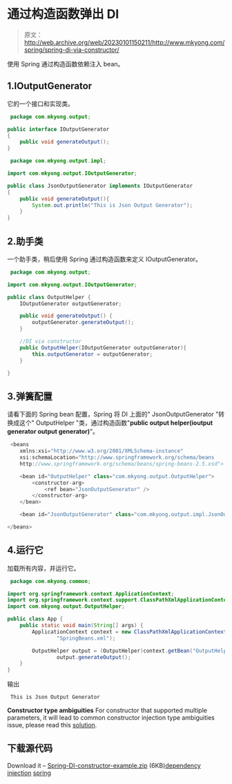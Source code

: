 # 通过构造函数弹出 DI

> 原文：<http://web.archive.org/web/20230101150211/http://www.mkyong.com/spring/spring-di-via-constructor/>

使用 Spring 通过构造函数依赖注入 bean。

## 1.IOutputGenerator

它的一个接口和实现类。

```java
 package com.mkyong.output;

public interface IOutputGenerator
{
	public void generateOutput();
} 
```

```java
 package com.mkyong.output.impl;

import com.mkyong.output.IOutputGenerator;

public class JsonOutputGenerator implements IOutputGenerator
{
	public void generateOutput(){
		System.out.println("This is Json Output Generator");
	}
} 
```

 ## 2.助手类

一个助手类，稍后使用 Spring 通过构造函数来定义 IOutputGenerator。

```java
 package com.mkyong.output;

import com.mkyong.output.IOutputGenerator;

public class OutputHelper {
	IOutputGenerator outputGenerator;

	public void generateOutput() {
		outputGenerator.generateOutput();
	}

	//DI via constructor
	public OutputHelper(IOutputGenerator outputGenerator){
		this.outputGenerator = outputGenerator;
	}

} 
```

 ## 3.弹簧配置

请看下面的 Spring bean 配置，Spring 将 DI 上面的" JsonOutputGenerator "转换成这个" OutputHelper "类，通过构造函数"**public output helper(ioutput generator output generator)**"。

```java
 <beans 
	xmlns:xsi="http://www.w3.org/2001/XMLSchema-instance"
	xsi:schemaLocation="http://www.springframework.org/schema/beans
	http://www.springframework.org/schema/beans/spring-beans-2.5.xsd">

	<bean id="OutputHelper" class="com.mkyong.output.OutputHelper">
		<constructor-arg>
			<ref bean="JsonOutputGenerator" />
		</constructor-arg>
	</bean>

	<bean id="JsonOutputGenerator" class="com.mkyong.output.impl.JsonOutputGenerator" />

</beans> 
```

## 4.运行它

加载所有内容，并运行它。

```java
 package com.mkyong.common;

import org.springframework.context.ApplicationContext;
import org.springframework.context.support.ClassPathXmlApplicationContext;
import com.mkyong.output.OutputHelper;

public class App {
	public static void main(String[] args) {
		ApplicationContext context = new ClassPathXmlApplicationContext(
				"SpringBeans.xml");

		OutputHelper output = (OutputHelper)context.getBean("OutputHelper");
    	        output.generateOutput();
	}
} 
```

输出

```java
 This is Json Output Generator 
```

**Constructor type ambiguities**
For constructor that supported multiple parameters, it will lead to common constructor injection type ambiguities issue, please read this [solution](http://web.archive.org/web/20190223075942/http://www.mkyong.com/spring/constructor-injection-type-ambiguities-in-spring/).

## 下载源代码

Download it – [Spring-DI-constructor-example.zip](http://web.archive.org/web/20190223075942/http://www.mkyong.com/wp-content/uploads/2011/06/Spring-DI-constructor-method-example.zip) (6KB)[dependency injection](http://web.archive.org/web/20190223075942/http://www.mkyong.com/tag/dependency-injection/) [spring](http://web.archive.org/web/20190223075942/http://www.mkyong.com/tag/spring/)







